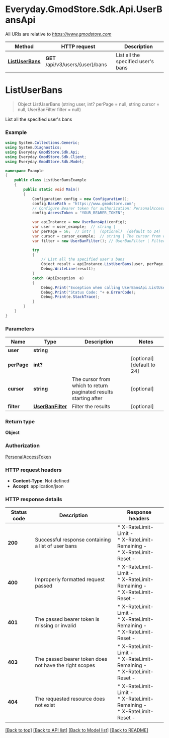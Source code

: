 # Everyday.GmodStore.Sdk.Api.UserBansApi

All URIs are relative to *https://www.gmodstore.com*

Method | HTTP request | Description
------------- | ------------- | -------------
[**ListUserBans**](UserBansApi.md#listuserbans) | **GET** /api/v3/users/{user}/bans | List all the specified user&#39;s bans


<a name="listuserbans"></a>
# **ListUserBans**
> Object ListUserBans (string user, int? perPage = null, string cursor = null, UserBanFilter filter = null)

List all the specified user's bans

### Example
```csharp
using System.Collections.Generic;
using System.Diagnostics;
using Everyday.GmodStore.Sdk.Api;
using Everyday.GmodStore.Sdk.Client;
using Everyday.GmodStore.Sdk.Model;

namespace Example
{
    public class ListUserBansExample
    {
        public static void Main()
        {
            Configuration config = new Configuration();
            config.BasePath = "https://www.gmodstore.com";
            // Configure Bearer token for authorization: PersonalAccessToken
            config.AccessToken = "YOUR_BEARER_TOKEN";

            var apiInstance = new UserBansApi(config);
            var user = user_example;  // string | 
            var perPage = 56;  // int? |  (optional)  (default to 24)
            var cursor = cursor_example;  // string | The cursor from which to return paginated results starting after (optional) 
            var filter = new UserBanFilter(); // UserBanFilter | Filter the results (optional) 

            try
            {
                // List all the specified user's bans
                Object result = apiInstance.ListUserBans(user, perPage, cursor, filter);
                Debug.WriteLine(result);
            }
            catch (ApiException  e)
            {
                Debug.Print("Exception when calling UserBansApi.ListUserBans: " + e.Message );
                Debug.Print("Status Code: "+ e.ErrorCode);
                Debug.Print(e.StackTrace);
            }
        }
    }
}
```

### Parameters

Name | Type | Description  | Notes
------------- | ------------- | ------------- | -------------
 **user** | **string**|  | 
 **perPage** | **int?**|  | [optional] [default to 24]
 **cursor** | **string**| The cursor from which to return paginated results starting after | [optional] 
 **filter** | [**UserBanFilter**](UserBanFilter.md)| Filter the results | [optional] 

### Return type

**Object**

### Authorization

[PersonalAccessToken](../README.md#PersonalAccessToken)

### HTTP request headers

 - **Content-Type**: Not defined
 - **Accept**: application/json


### HTTP response details
| Status code | Description | Response headers |
|-------------|-------------|------------------|
| **200** | Successful response containing a list of user bans |  * X-RateLimit-Limit -  <br>  * X-RateLimit-Remaining -  <br>  * X-RateLimit-Reset -  <br>  |
| **400** | Improperly formatted request passed |  * X-RateLimit-Limit -  <br>  * X-RateLimit-Remaining -  <br>  * X-RateLimit-Reset -  <br>  |
| **401** | The passed bearer token is missing or invalid |  * X-RateLimit-Limit -  <br>  * X-RateLimit-Remaining -  <br>  * X-RateLimit-Reset -  <br>  |
| **403** | The passed bearer token does not have the right scopes |  * X-RateLimit-Limit -  <br>  * X-RateLimit-Remaining -  <br>  * X-RateLimit-Reset -  <br>  |
| **404** | The requested resource does not exist |  * X-RateLimit-Limit -  <br>  * X-RateLimit-Remaining -  <br>  * X-RateLimit-Reset -  <br>  |

[[Back to top]](#) [[Back to API list]](../README.md#documentation-for-api-endpoints) [[Back to Model list]](../README.md#documentation-for-models) [[Back to README]](../README.md)

